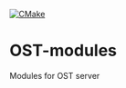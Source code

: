 [![CMake](https://github.com/gehelem/OST-modules/actions/workflows/cmake_daily.yml/badge.svg)](https://github.com/gehelem/OST-modules/actions/workflows/cmake_daily.yml)

# OST-modules
Modules for OST server

